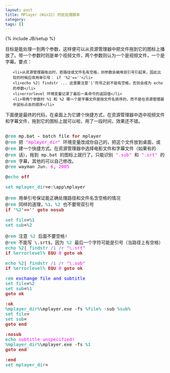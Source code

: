 ```yaml
---
layout: post
title: MPlayer (Win32) 的批处理脚本
category:
tags: []
---
```

{% include JB/setup %}

<p>
目标是能处理一到两个参数，这样便可以从资源管理器中把文件拖到它的图标上播放了。带一个参数时则是单个视频文件，两个参数则认为一个是视频文件，一个是字幕。要点：
</p>



<ul>

    <li>从资源管理器拖出时，若路径或文件名有空格，则参数会被用双引号引起来，因此比较的时候应改用单引号： if '%2'==''</li>
    <li>echo %2| findstr ... 这里要注意'|'符号之前不能有空格，否则会成为 echo 的参数</li>
    <li>errorlevel 环境变量记录了最后一条命令的返回值</li>
    <li>带两个参数时 %1 和 %2 哪一个是字幕文件是按文件名排序的，而不是在资源管理器中鼠标点击的顺序</li>

</ul>




<p>
下面便是最终的代码，在桌面上为它建个快捷方式，在资源管理器中选中视频文件和字幕文件，拖到它的图标上就可以啦，用了一段时间，效果还不错。
</p>




<pre>

@<font color="#008b8b">rem</font> mp.bat<font color="#a52a2a"><b> - </b></font>batch file <font color="#a52a2a"><b>for</b></font> mplayer
@<font color="#008b8b">rem</font> 把 <font color="#ff00ff">&quot;mplayer_dir&quot;</font> 环境变量改成你自己的，把这个文件放到桌面，或
@<font color="#008b8b">rem</font> 建一个快捷方式。在资源管理器中选择电影文件和字幕文件（如果有的
@<font color="#008b8b">rem</font> 话），拖到 mp.bat 的图标上就行了。只能识别 <font color="#ff00ff">&quot;.sub&quot;</font> 和 <font color="#ff00ff">&quot;.srt&quot;</font> 的
@<font color="#008b8b">rem</font> 字幕，其他的可以自己修改。
@<font color="#008b8b">rem</font> wayman Jun. <font color="#ff00ff">6</font>, <font color="#ff00ff">2005</font>

@<font color="#008b8b">echo</font><font color="#a52a2a"><b> off</b></font>

<font color="#008b8b">set</font><font color="#008b8b"> mplayer_dir</font><font color="#a52a2a"><b>=</b></font>e:&#92;app&#92;mplayer

@<font color="#008b8b">rem</font> 用单引号保证能正确处理路径和文件名含空格的情况
@<font color="#008b8b">rem</font> 同样的道理，<font color="#008b8b">%1</font>、<font color="#008b8b">%2</font> 也不要带双引号
<font color="#a52a2a"><b>if</b></font><font color="#a52a2a"><b> </b></font>'<font color="#008b8b">%2</font>'<font color="#a52a2a"><b>==</b></font>'' <font color="#a52a2a"><b>goto</b></font><font color="#a52a2a"><b> nosub</b></font>

<font color="#008b8b">set</font><font color="#008b8b"> file</font><font color="#a52a2a"><b>=</b></font><font color="#008b8b">%1</font>
<font color="#008b8b">set</font><font color="#008b8b"> sub</font><font color="#a52a2a"><b>=</b></font><font color="#008b8b">%2</font>

@<font color="#008b8b">rem</font> 注意 <font color="#008b8b">%2</font> 后面不要空格!
@<font color="#008b8b">rem</font> 不能写 &#92;.srt$，因为 <font color="#008b8b">%2</font> 最后一个字符可能是引号（当路径上有空格）
<font color="#008b8b">echo</font><font color="#ff00ff"> </font><font color="#008b8b">%2</font>| <font color="#008b8b">findstr</font> <font color="#6a5acd">/i</font> <font color="#6a5acd">/r</font> <font color="#ff00ff">&quot;&#92;.srt&quot;</font>
<font color="#a52a2a"><b>if</b></font><font color="#a52a2a"><b> </b></font><font color="#008b8b">%errorlevel%</font> <font color="#a52a2a"><b>EQU</b></font> <font color="#ff00ff">0</font> <font color="#a52a2a"><b>goto</b></font><font color="#a52a2a"><b> ok</b></font>

<font color="#008b8b">echo</font><font color="#ff00ff"> </font><font color="#008b8b">%2</font>| <font color="#008b8b">findstr</font> <font color="#6a5acd">/i</font> <font color="#6a5acd">/r</font> <font color="#ff00ff">&quot;&#92;.sub&quot;</font>
<font color="#a52a2a"><b>if</b></font><font color="#a52a2a"><b> </b></font><font color="#008b8b">%errorlevel%</font> <font color="#a52a2a"><b>EQU</b></font> <font color="#ff00ff">0</font> <font color="#a52a2a"><b>goto</b></font><font color="#a52a2a"><b> ok</b></font>

<font color="#008b8b">rem</font><font color="#0000ff"> exchange file and subtitle</font>
<font color="#008b8b">set</font><font color="#008b8b"> file</font><font color="#a52a2a"><b>=</b></font><font color="#008b8b">%2</font>
<font color="#008b8b">set</font><font color="#008b8b"> sub</font><font color="#a52a2a"><b>=</b></font><font color="#008b8b">%1</font>
<font color="#a52a2a"><b>goto</b></font><font color="#a52a2a"><b> ok</b></font>

<font color="#a52a2a"><b>:ok</b></font>
<font color="#008b8b">%mplayer_dir%</font>&#92;mplayer.exe -fs <font color="#008b8b">%file%</font> -sub <font color="#008b8b">%sub%</font>
<font color="#008b8b">set</font><font color="#008b8b"> file</font><font color="#a52a2a"><b>=</b></font>
<font color="#008b8b">set</font><font color="#008b8b"> sub</font><font color="#a52a2a"><b>=</b></font>
<font color="#a52a2a"><b>goto</b></font><font color="#a52a2a"><b> end</b></font>

<font color="#a52a2a"><b>:nosub</b></font>
<font color="#008b8b">echo</font><font color="#ff00ff"> subtitle unspecified!</font>
<font color="#008b8b">%mplayer_dir%</font>&#92;mplayer.exe -fs <font color="#008b8b">%1</font>
<font color="#a52a2a"><b>goto</b></font><font color="#a52a2a"><b> end</b></font>

<font color="#a52a2a"><b>:end</b></font>
<font color="#008b8b">set</font><font color="#008b8b"> mplayer_dir</font><font color="#a52a2a"><b>=</b></font>

</pre>

